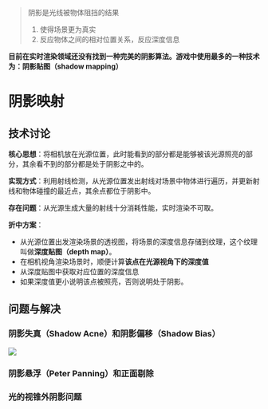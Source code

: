 
> 阴影是光线被物体阻挡的结果
>
> 1. 使得场景更为真实
> 2. 反应物体之间的相对位置关系，反应深度信息


**目前在实时渲染领域还没有找到一种完美的阴影算法。游戏中使用最多的一种技术为：阴影贴图（shadow mapping）**

# 阴影映射

## 技术讨论

**核心思想**：将相机放在光源位置，此时能看到的部分都是能够被该光源照亮的部分，其余看不到的部分都是处于阴影之中的。

**实现方式**：利用射线检测，从光源位置发出射线对场景中物体进行遍历，并更新射线和物体碰撞的最近点，其余点都位于阴影中。

**存在问题**：从光源生成大量的射线十分消耗性能，实时渲染不可取。

**折中方案**：
- 从光源位置出发渲染场景的透视图，将场景的深度信息存储到纹理，这个纹理叫做**深度贴图（depth map）**。
- 在相机视角渲染场景时，顺便计算**该点在光源视角下的深度值**
- 从深度贴图中获取对应位置的深度信息
- 如果深度值更小说明该点被照亮，否则说明处于阴影。


## 问题与解决

### 阴影失真（Shadow Acne）和阴影偏移（Shadow Bias）

![](../img/shadow_acne.png)


### 阴影悬浮（Peter Panning）和正面剔除


### 光的视锥外阴影问题
